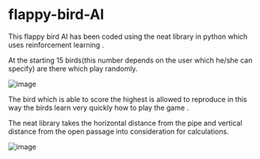 # flappy-bird-AI
This flappy bird AI has been coded using the neat library in python which uses reinforcement learning .

At the starting 15 birds(this number depends on the user which he/she can specify) are there which play randomly.

![image](https://user-images.githubusercontent.com/54681032/117863477-706bca80-b2b1-11eb-9545-af82c8bbd06c.png)


The bird which is able to score the highest is allowed to reproduce in this way the birds learn very quickly how to play the game .

The neat library takes the horizontal distance from the pipe and vertical distance from the open passage into consideration for calculations.

![image](https://user-images.githubusercontent.com/54681032/117863495-75c91500-b2b1-11eb-8b8e-72f2d625f858.png)

